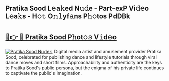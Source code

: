 ## Pratika Sood L𝚎a𝚔ed N𝚞𝚍e - Part-exP Vi𝚍𝚎o L𝚎a𝚔s - H𝚘𝚝 O𝚗𝚕yf𝚊ns P𝚑𝚘tos PdDBk

# <h2><a href="http://kf9a4x.oniu.top/?m=Pratika+Sood">🔗👉 🔴 Pratika Sood P𝚑ot𝚘𝚜 V𝚒d𝚎o</a></h2>

[![Pratika Sood Nu𝚍e𝚜](https://i.imgur.com/0qMVB7G.gif)](http://kf9a4x.oniu.top/?m=Pratika+Sood)
Digital media artist and amusement provider Pratika Sood, celebrated for publishing dance and lifestyle tutorials through viral dance moves and short films. Approachability and authenticity are the keys to Pratika Sood's public persona, but the enigma of his private life continues to captivate the public's imagination.  

